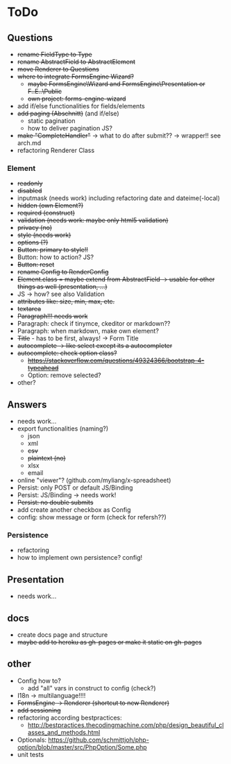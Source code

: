# ToDo

## Questions

* ~~rename FieldType to Type~~
* ~~rename AbstractField to AbstractElement~~
* ~~move Renderer to Questions~~
* ~~where to integrate FormsEngine Wizard?~~
    * ~~maybe FormsEngine\Wizard and FormsEngine\Presentation or F..E..\Public~~
    * ~~own project: forms-engine-wizard~~
* add if/else functionalities for fields/elements
* ~~add paging (Abschnitt)~~ (and if/else)
  * static pagination
  * how to deliver pagination JS?
* ~~make "CompleteHandler"~~ -> what to do after submit?? -> wrapper!! see arch.md
* refactoring Renderer Class

### Element

* ~~readonly~~
* ~~disabled~~
* inputmask (needs work) including refactoring date and dateime(-local)
* ~~hidden (own Element?)~~
* ~~required (construct)~~
* ~~validation (needs work: maybe only html5 validation)~~
* ~~privacy (no)~~
* ~~style (needs work)~~
* ~~options (?)~~
* ~~Button: primary to style!!~~
* Button: how to action? JS?
* ~~Button: reset~~
* ~~rename Config to RenderConfig~~
* ~~Element.class = maybe extend from AbstractField -> usable for other things as well (presentation, ...)~~
* JS -> how? see also Validation
* ~~attributes like: size, min, max, etc.~~
* ~~textarea~~
* ~~Paragraph!!! needs work~~
* Paragraph: check if tinymce, ckeditor or markdown??
* Paragraph: when markdown, make own element?
* ~~Title~~ - has to be first, always! -> Form Title
* ~~autocomplete -> like select except its a autocompleter~~
* ~~autocomplete: check option class?~~
  * ~~https://stackoverflow.com/questions/49324366/bootstrap-4-typeahead~~
  * Option: remove selected?
* other?

## Answers

* needs work...
* export functionalities (naming?)
    * json
    * xml
    * ~~csv~~
    * ~~plaintext (no)~~
    * xlsx
    * email
* online "viewer"? (github.com/myliang/x-spreadsheet)
* Persist: only POST or default JS/Binding
* Persist: JS/Binding -> needs work!
* ~~Persist: no double submits~~
* add create another checkbox as Config
* config: show message or form (check for refersh??)

### Persistence

* refactoring
* how to implement own persistence? config!

## Presentation

* needs work...

## docs

* create docs page and structure
* ~~maybe add to heroku as gh-pages or make it static on gh-pages~~

## other

* Config how to?
  * add "all" vars in construct to config (check?)
* I18n -> multilanguage!!!!
* ~~FormsEngine -> Renderer (shortcut to new Renderer)~~
* ~~add sessioning~~
* refactoring according bestpractices:
  * http://bestpractices.thecodingmachine.com/php/design_beautiful_classes_and_methods.html
* Optionals: https://github.com/schmittjoh/php-option/blob/master/src/PhpOption/Some.php
* unit tests
